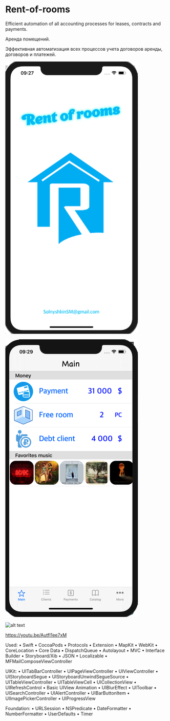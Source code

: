 # Rent-of-rooms

Efficient automation of all accounting processes for leases, contracts and payments.

Аренда помещений.

Эффективная автоматизация всех процессов учета договоров аренды, договоров и платежей.

![alt text](Start.png "Стартовый экран")

![alt text](MainPage.png "Главный экран")

![alt text](Rent_of_rooms_2x.gif "Обзор")

https://youtu.be/AutfI1ee7xM

Used:
•	Swift
•      CocoaPods
•	Protocols
•	Extension
•	MapKit
•	WebKit
•	CoreLocation
•	Core Data
•	DispatchQueue
•	Autolayout
•	MVC
•	Interface Builder
•      Storyboard/Xib
•	JSON
•	Localizable
•	MFMailComposeViewController

UIKit:
•	UITabBarController
•	UIPageViewController
•	UIViewController
•	UIStoryboardSegue
•	UIStoryboardUnwindSegueSource
•	UITableViewController
•	UITableViewCell
•	UICollectionView
•	UIRefreshControl
•	Basic UIView Animation
•	UIBlurEffect
•	UIToolbar
•	UISearchController
•	UIAlertController
•	UIBarButtonItem
•	UIImagePickerController
•	UIProgressView

Foundation:
•	URLSession
•	NSPredicate
•	DateFormatter
•	NumberFormatter
•	UserDefaults
•	Timer
